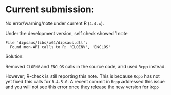 # Current submission:

No error/warning/note under current R (`4.4.x`).

Under the development version, self check showed 1 note

```
File 'dipsaus/libs/x64/dipsaus.dll':
  Found non-API calls to R: 'CLOENV', 'ENCLOS'
```

Solution:

Removed `CLOENV` and `ENCLOS` calls in the source code, and used `Rcpp` instead. 

However, R-check is still reporting this note. This is because `Rcpp` has not 
yet fixed this calls for `R-4.5.0`. A recent commit in `Rcpp` addressed this
issue and you will not see this error once they release the new version for `Rcpp`
